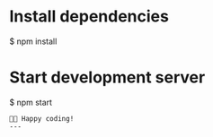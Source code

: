 
# Install dependencies
$ npm install

# Start development server
$ npm start
```
👨‍💻 Happy coding!
---

